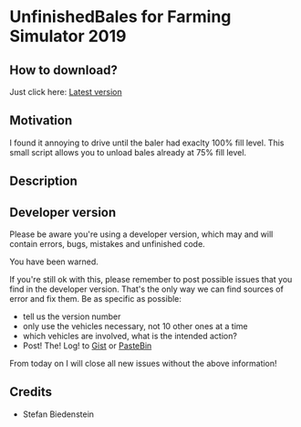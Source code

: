 # UnfinishedBales for Farming Simulator 2019

## How to download?

Just click here: [Latest version](https://github.com/Mogli12/UnfinishedBales/blob/master/FS19_VehicleControlAddon.zip?raw=true)

## Motivation
I found it annoying to drive until the baler had exaclty 100% fill level. This small script allows you to unload bales already at 75% fill level.

## Description

## Developer version
Please be aware you're using a developer version, which may and will contain errors, bugs, mistakes and unfinished code. 

You have been warned.

If you're still ok with this, please remember to post possible issues that you find in the developer version. 
That's the only way we can find sources of error and fix them. 
Be as specific as possible:

* tell us the version number
* only use the vehicles necessary, not 10 other ones at a time
* which vehicles are involved, what is the intended action?
* Post! The! Log! to [Gist](https://gist.github.com/) or [PasteBin](http://pastebin.com/)

From today on I will close all new issues without the above information!

## Credits
* Stefan Biedenstein
